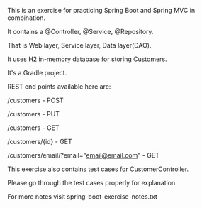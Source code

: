 This is an exercise for practicing Spring Boot and Spring MVC in combination.

It contains a @Controller, @Service, @Repository.

That is Web layer, Service layer, Data layer(DAO).

It uses H2 in-memory database for storing Customers.

It's a Gradle project.

REST end points available here are:

/customers - POST

/customers - PUT

/customers - GET

/customers/{id} - GET

/customers/email/?email="email@email.com" - GET

This exercise also contains test cases for CustomerController.

Please go through the test cases properly for explanation.

For more notes visit spring-boot-exercise-notes.txt

